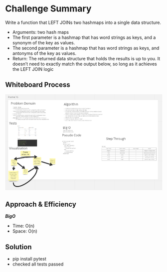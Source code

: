 # Challenge Summary

Write a function that LEFT JOINs two hashmaps into a single data structure.
- Arguments: two hash maps
- The first parameter is a hashmap that has word strings as keys, and a synonym of the key as values.
- The second parameter is a hashmap that has word strings as keys, and antonyms of the key as values.
- Return: The returned data structure that holds the results is up to you. It doesn’t need to exactly match the output below, so long as it achieves the LEFT JOIN logic
## Whiteboard Process

![whiteboard](whiteboard.png)

## Approach & Efficiency

***BigO***
- Time: O(n)
- Space: O(n)

## Solution

- pip install pytest
- checked all tests passed

